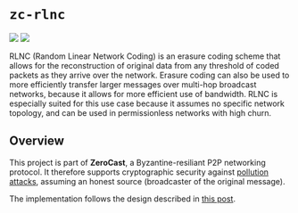 # `zc-rlnc`
[![](https://img.shields.io/crates/v/zc-rlnc)](https://crates.io/crates/zc-rlnc)
[![](https://img.shields.io/docsrs/zc-rlnc)](https://docs.rs/zc-rlnc)

RLNC (Random Linear Network Coding) is an erasure coding scheme that allows for the reconstruction of original data from any threshold of coded packets as they arrive over the network.
Erasure coding can also be used to more efficiently transfer larger messages over multi-hop broadcast networks, because it allows for more efficient use of bandwidth. RLNC is especially suited for this use case because it assumes no specific network topology, and can be used in permissionless networks with high churn. 

## Overview
This project is part of **ZeroCast**, a Byzantine-resiliant P2P networking protocol. It therefore supports cryptographic security against [pollution attacks](https://en.wikipedia.org/wiki/Homomorphic_signatures_for_network_coding), assuming an honest source (broadcaster of the original message).

The implementation follows the design described in [this post](https://ethresear.ch/t/faster-block-blob-propagation-in-ethereum/21370).